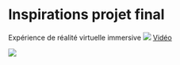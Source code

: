 #  Inspirations projet final
Expérience de réalité virtuelle
immersive
![](https://www.mcgilltribune.com/wp-content/uploads/2021/03/carne-y-arena-variety.com_.jpeg)
[Vidéo](https://youtu.be/zF-focK30WE)

![](![image](https://user-images.githubusercontent.com/90852162/188934634-90db655c-494c-47a0-8e6f-6b3251cc82a4.png))
